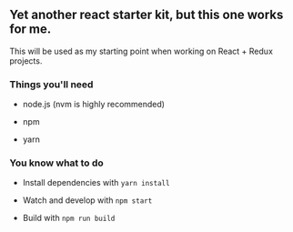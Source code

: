 ## Yet another react starter kit, but this one works for me.

This will be used as my starting point when working on React + Redux projects.

### Things you'll need

- node.js (nvm is highly recommended)

- npm

- yarn

### You know what to do

- Install dependencies with ` yarn install `

- Watch and develop with ` npm start `

- Build with `npm run build`

